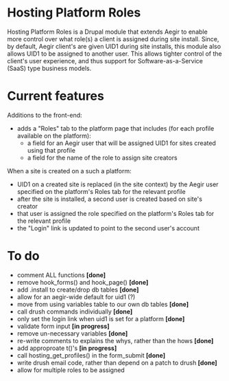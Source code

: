 Hosting Platform Roles
======================

Hosting Platform Roles is a Drupal module that extends Aegir to enable more
control over what role(s) a client is assigned during site install. Since, by
default, Aegir client's are given UID1 during site installs, this module also
allows UID1 to be assigned to another user. This allows tighter control of the
client's user experience, and thus support for Software-as-a-Service (SaaS)
type business models.

Current features
================

Additions to the front-end:

- adds a "Roles" tab to the platform page that includes (for each profile
  available on the platform):
    - a field for an Aegir user that will be assigned UID1 for sites created
     using that profile
    - a field for the name of the role to assign site creators

When a site is created on a such a platform:

- UID1 on a created site is replaced (in the site context) by the Aegir user
  specified on the platform's Roles tab for the relevant profile
- after the site is installed, a second user is created based on site's creator
- that user is assigned the role specified on the platform's Roles tab for the
  relevant profile
- the "Login" link is updated to point to the second user's account

To do
=====

- comment ALL functions **[done]**
- remove hook_forms() and hook_page() **[done]**
- add .install to create/drop db tables **[done]**
- allow for an aegir-wide default for uid1 (?)
- move from using variables table to our own db tables **[done]**
- call drush commands individually **[done]**
- only set the login link when uid1 is set for a platform **[done]**
- validate form input **[in progress]**
- remove un-necessary variables **[done]**
- re-write comments to explains the whys, rather than the hows **[done]**
- add approproate t()'s **[in progress]**
- call hosting_get_profiles() in the form_submit **[done]**
- write drush email code, rather than depend on a patch to drush **[done]**
- allow for multiple roles to be assigned

